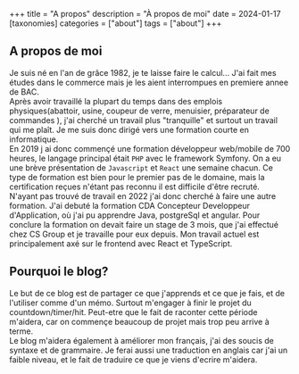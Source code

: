 +++
title = "A propos"
description = "À propos de moi"
date = 2024-01-17
[taxonomies]
categories = ["about"]
tags = ["about"]
+++

## A propos de moi

Je suis né en l'an de grâce 1982, je te laisse faire le calcul... J'ai fait mes études dans le commerce mais je les aient interrompues en premiere annee de BAC.  
Après avoir travaillé la plupart du temps dans des emplois physiques(abattoir, usine, coupeur de verre, menuisier, préparateur de commandes ), j'ai cherché un travail plus "tranquille" et surtout un travail qui me plaît. Je me suis donc dirigé vers une formation courte en informatique.  
En 2019 j ai donc commençé une formation développeur web/mobile de 700 heures, le langage principal était `PHP` avec le framework Symfony. On a eu une brève présentation de `Javascript` et `React` une semaine chacun. Ce type de formation est bien pour le premier pas de le domaine, mais la certification reçues n'étant pas reconnu il est difficile d'être recruté.  
N'ayant pas trouvé de travail en 2022 j'ai donc cherché à faire une autre formation. J'ai debuté la formation CDA Concepteur Developpeur d'Application, où j'ai pu apprendre Java, postgreSql et angular. Pour conclure la formation on devait faire un stage de 3 mois, que j'ai effectué chez CS Group et je travaille pour eux depuis.
Mon travail actuel est principalement axé sur le frontend avec React et TypeScript.

## Pourquoi le blog?

Le but de ce blog est de partager ce que j'apprends et ce que je fais, et de l'utiliser comme d'un mémo. Surtout m'engager à finir le projet du countdown/timer/hit. Peut-etre que le fait de raconter cette période m'aidera, car on commençe beaucoup de projet mais trop peu arrive à terme.  
Le blog m'aidera également à améliorer mon français, j'ai des soucis de syntaxe et de grammaire. Je ferai aussi une traduction en anglais car j'ai un faible niveau, et le fait de traduire ce que je viens d'ecrire m'aidera.
